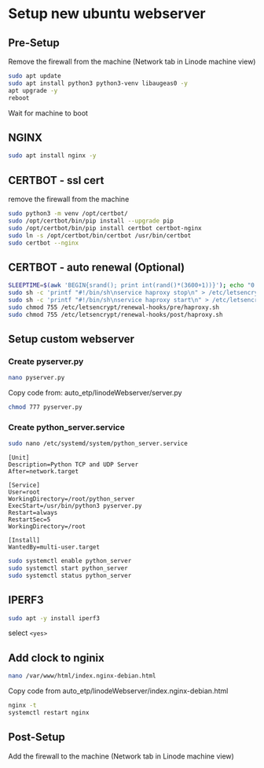 # Setup new ubuntu webserver


## Pre-Setup
Remove the firewall from the machine (Network tab in Linode machine view)
```bash
sudo apt update
sudo apt install python3 python3-venv libaugeas0 -y
apt upgrade -y
reboot
```
Wait for machine to boot

## NGINX
```bash
sudo apt install nginx -y
```

## CERTBOT - ssl cert
remove the firewall from the machine
```bash
sudo python3 -m venv /opt/certbot/
sudo /opt/certbot/bin/pip install --upgrade pip
sudo /opt/certbot/bin/pip install certbot certbot-nginx
sudo ln -s /opt/certbot/bin/certbot /usr/bin/certbot
sudo certbot --nginx
```

## CERTBOT - auto renewal (Optional)
```bash
SLEEPTIME=$(awk 'BEGIN{srand(); print int(rand()*(3600+1))}'); echo "0 0,12 * * * root sleep $SLEEPTIME && certbot renew -q" | sudo tee -a /etc/crontab > /dev/null
sudo sh -c 'printf "#!/bin/sh\nservice haproxy stop\n" > /etc/letsencrypt/renewal-hooks/pre/haproxy.sh'
sudo sh -c 'printf "#!/bin/sh\nservice haproxy start\n" > /etc/letsencrypt/renewal-hooks/post/haproxy.sh'
sudo chmod 755 /etc/letsencrypt/renewal-hooks/pre/haproxy.sh
sudo chmod 755 /etc/letsencrypt/renewal-hooks/post/haproxy.sh
```

## Setup custom webserver 

### Create pyserver.py
```bash
nano pyserver.py
```
Copy code from: auto_etp/linodeWebserver/server.py
```bash
chmod 777 pyserver.py
```

### Create python_server.service
```bash
sudo nano /etc/systemd/system/python_server.service
```
```
[Unit]
Description=Python TCP and UDP Server
After=network.target

[Service]
User=root
WorkingDirectory=/root/python_server
ExecStart=/usr/bin/python3 pyserver.py
Restart=always
RestartSec=5
WorkingDirectory=/root

[Install]
WantedBy=multi-user.target
```
```bash
sudo systemctl enable python_server
sudo systemctl start python_server
sudo systemctl status python_server
```


## IPERF3
```bash
sudo apt -y install iperf3
```
select ```<yes>```


## Add clock to nginix
```bash
nano /var/www/html/index.nginx-debian.html
```
Copy code from auto_etp/linodeWebserver/index.nginx-debian.html
```bash
nginx -t
systemctl restart nginx
```

## Post-Setup
Add the firewall to the machine (Network tab in Linode machine view)
